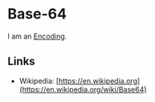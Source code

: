 # Base-64

I am an [Encoding](60079.md).

## Links

- Wikipedia: [https://en.wikipedia.org](https://en.wikipedia.org/wiki/Base64)
